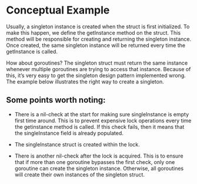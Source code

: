 # Conceptual Example

Usually, a singleton instance is created when the struct is first initialized. To make this happen, we define the getInstance method on the struct. This method will be responsible for creating and returning the singleton instance. Once created, the same singleton instance will be returned every time the getInstance is called.

How about goroutines? The singleton struct must return the same instance whenever multiple goroutines are trying to access that instance. Because of this, it’s very easy to get the singleton design pattern implemented wrong. The example below illustrates the right way to create a singleton.

## Some points worth noting:

* There is a nil-check at the start for making sure singleInstance is empty first time around. This is to prevent expensive lock operations every time the getinstance method is called. If this check fails, then it means that the singleInstance field is already populated.

* The singleInstance struct is created within the lock.

* There is another nil-check after the lock is acquired. This is to ensure that if more than one goroutine bypasses the first check, only one goroutine can create the singleton instance. Otherwise, all goroutines will create their own instances of the singleton struct.